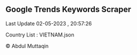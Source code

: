 

## Google Trends Keywords Scraper 
 
Last Update 02-05-2023 , 20:57:26

Country List :
VIETNAM.json



© Abdul Muttaqin 
